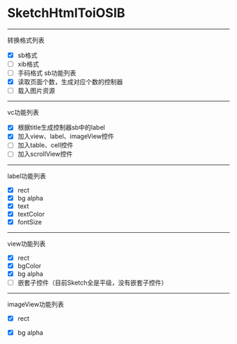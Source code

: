 # SketchHtmlToiOSIB
***
转换格式列表
- [x] sb格式
- [ ] xib格式
- [ ] 手码格式
sb功能列表
- [x] 读取页面个数，生成对应个数的控制器
- [ ] 载入图片资源
***
vc功能列表
- [x] 根据title生成控制器sb中的label
- [x] 加入view、label、imageView控件
- [ ] 加入table、cell控件
- [ ] 加入scrollView控件
***
label功能列表
- [x] rect
- [x] bg alpha
- [x] text
- [x] textColor
- [x] fontSize
***
view功能列表
- [x] rect
- [x] bgColor
- [x] bg alpha
- [ ] 嵌套子控件（目前Sketch全是平级，没有嵌套子控件）
***
imageView功能列表
- [x] rect
- [x] bg alpha

